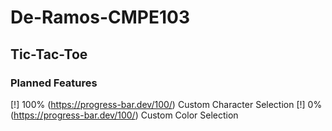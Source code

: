 # De-Ramos-CMPE103
 
## Tic-Tac-Toe

### Planned Features
[!] 100% (https://progress-bar.dev/100/) Custom Character Selection
[!] 0% (https://progress-bar.dev/100/) Custom Color Selection
